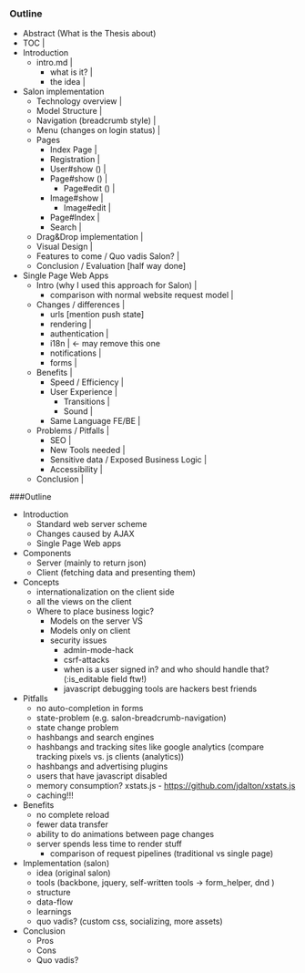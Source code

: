 ### Outline

- Abstract (What is the Thesis about)
- TOC |
- Introduction
  - intro.md |
    - what is it? |
    - the idea |
- Salon implementation
  - Technology overview |
  - Model Structure |
  - Navigation (breadcrumb style) |
  - Menu (changes on login status) |
  - Pages
    - Index Page |
    - Registration |
    - User#show () |
    - Page#show () |
      - Page#edit () |
    - Image#show |
      - Image#edit |
    - Page#Index |
    - Search |
  - Drag&Drop implementation |
  - Visual Design |
  - Features to come / Quo vadis Salon? |
  - Conclusion / Evaluation [half way done]
- Single Page Web Apps
  - Intro (why I used this approach for Salon) |
    - comparison with normal website request model |
  - Changes / differences |
    - urls [mention push state]
    - rendering |
    - authentication |
    - i18n | <- may remove this one
    - notifications |
    - forms |
  - Benefits |
    - Speed / Efficiency |
    - User Experience |
      - Transitions |
      - Sound |
    - Same Language FE/BE |
  - Problems / Pitfalls |
    - SEO |
    - New Tools needed |
    - Sensitive data / Exposed Business Logic |
    - Accessibility |
  - Conclusion |

###Outline
- Introduction
  - Standard web server scheme
  - Changes caused by AJAX
  - Single Page Web apps
- Components
  - Server (mainly to return json)
  - Client (fetching data and presenting them)
- Concepts
  - internationalization on the client side
  - all the views on the client
  - Where to place business logic?
    - Models on the server VS
    - Models only on client
    - security issues
      - admin-mode-hack
      - csrf-attacks
      - when is a user signed in? and who should handle that? (:is_editable field ftw!)
      - javascript debugging tools are hackers best friends
- Pitfalls
  - no auto-completion in forms
  - state-problem (e.g. salon-breadcrumb-navigation)
  - state change problem
  - hashbangs and search engines
  - hashbangs and tracking sites like google analytics (compare tracking pixels vs. js clients (analytics))
  - hashbangs and advertising plugins
  - users that have javascript disabled
  - memory consumption? xstats.js - https://github.com/jdalton/xstats.js
  - caching!!!
- Benefits
  - no complete reload 
  - fewer data transfer
  - ability to do animations between page changes
  - server spends less time to render stuff
    - comparison of request pipelines (traditional vs single page)
- Implementation (salon)
  - idea (original salon)
  - tools (backbone, jquery, self-written tools -> form_helper, dnd )
  - structure
  - data-flow
  - learnings
  - quo vadis? (custom css, socializing, more assets)
- Conclusion
  - Pros
  - Cons
  - Quo vadis?